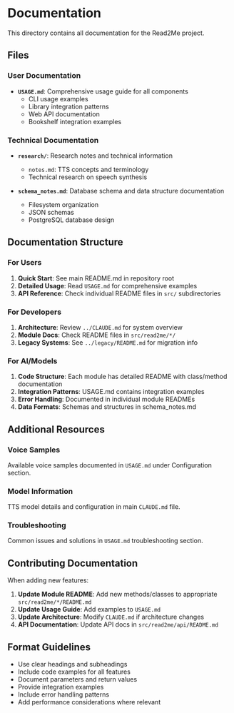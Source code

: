 # Documentation

This directory contains all documentation for the Read2Me project.

## Files

### User Documentation
- **`USAGE.md`**: Comprehensive usage guide for all components
  - CLI usage examples
  - Library integration patterns
  - Web API documentation
  - Bookshelf integration examples

### Technical Documentation
- **`research/`**: Research notes and technical information
  - `notes.md`: TTS concepts and terminology
  - Technical research on speech synthesis

- **`schema_notes.md`**: Database schema and data structure documentation
  - Filesystem organization
  - JSON schemas
  - PostgreSQL database design

## Documentation Structure

### For Users
1. **Quick Start**: See main README.md in repository root
2. **Detailed Usage**: Read `USAGE.md` for comprehensive examples
3. **API Reference**: Check individual README files in `src/` subdirectories

### For Developers
1. **Architecture**: Review `../CLAUDE.md` for system overview
2. **Module Docs**: Check README files in `src/read2me/*/`
3. **Legacy Systems**: See `../legacy/README.md` for migration info

### For AI/Models
1. **Code Structure**: Each module has detailed README with class/method documentation
2. **Integration Patterns**: USAGE.md contains integration examples
3. **Error Handling**: Documented in individual module READMEs
4. **Data Formats**: Schemas and structures in schema_notes.md

## Additional Resources

### Voice Samples
Available voice samples documented in `USAGE.md` under Configuration section.

### Model Information
TTS model details and configuration in main `CLAUDE.md` file.

### Troubleshooting
Common issues and solutions in `USAGE.md` troubleshooting section.

## Contributing Documentation

When adding new features:

1. **Update Module README**: Add new methods/classes to appropriate `src/read2me/*/README.md`
2. **Update Usage Guide**: Add examples to `USAGE.md`
3. **Update Architecture**: Modify `CLAUDE.md` if architecture changes
4. **API Documentation**: Update API docs in `src/read2me/api/README.md`

## Format Guidelines

- Use clear headings and subheadings
- Include code examples for all features
- Document parameters and return values
- Provide integration examples
- Include error handling patterns
- Add performance considerations where relevant